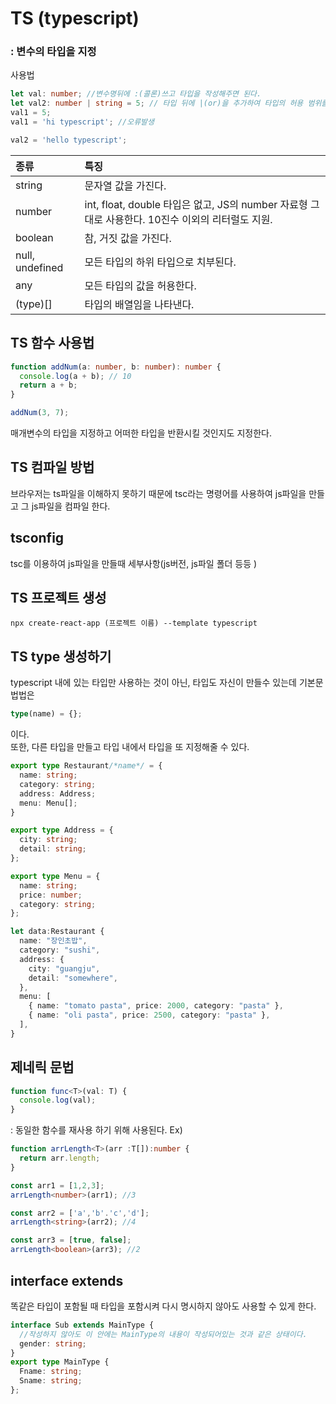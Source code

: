 # TS (typescript)

### : 변수의 타입을 지정

사용법

```ts
let val: number; //변수명뒤에 :(콜론)쓰고 타입을 작성해주면 된다.
let val2: number | string = 5; // 타입 뒤에 |(or)을 추가하여 타입의 허용 범위를 늘릴 수 있다.
val1 = 5;
val1 = 'hi typescript'; //오류발생

val2 = 'hello typescript';
```

| 종류            | 특징                                                                                             |
| :-------------- | :----------------------------------------------------------------------------------------------- |
| string          | 문자열 값을 가진다.                                                                              |
| number          | int, float, double 타입은 없고, JS의 number 자료형 그대로 사용한다. 10진수 이외의 리터럴도 지원. |
| boolean         | 참, 거짓 값을 가진다.                                                                            |
| null, undefined | 모든 타입의 하위 타입으로 치부된다.                                                              |
| any             | 모든 타입의 값을 허용한다.                                                                       |
| (type)[]        | 타입의 배열임을 나타낸다.                                                                        |

## TS 함수 사용법

```ts
function addNum(a: number, b: number): number {
  console.log(a + b); // 10
  return a + b;
}

addNum(3, 7);
```

매개변수의 타입을 지정하고 어떠한 타입을 반환시킬 것인지도 지정한다.

## TS 컴파일 방법

브라우저는 ts파일을 이해하지 못하기 때문에 tsc라는 명령어를 사용하여 js파일을 만들고 그 js파일을 컴파일 한다.

## tsconfig

tsc를 이용하여 js파일을 만들때 세부사항(js버전, js파일 폴더 등등 )

## TS 프로젝트 생성

```
npx create-react-app (프로젝트 이름) --template typescript
```

## TS type 생성하기

typescript 내에 있는 타입만 사용하는 것이 아닌, 타입도 자신이 만들수 있는데 기본문법법은

```ts
type(name) = {};
```

이다.  
또한, 다른 타입을 만들고 타입 내에서 타입을 또 지정해줄 수 있다.

```ts
export type Restaurant/*name*/ = {
  name: string;
  category: string;
  address: Address;
  menu: Menu[];
}

export type Address = {
  city: string;
  detail: string;
};

export type Menu = {
  name: string;
  price: number;
  category: string;
};

let data:Restaurant {
  name: "장인초밥",
  category: "sushi",
  address: {
    city: "guangju",
    detail: "somewhere",
  },
  menu: [
    { name: "tomato pasta", price: 2000, category: "pasta" },
    { name: "oli pasta", price: 2500, category: "pasta" },
  ],
}
```

## 제네릭 문법

```ts
function func<T>(val: T) {
  console.log(val);
}
```

: 동일한 함수를 재사용 하기 위해 사용된다.
Ex)

```ts
function arrLength<T>(arr :T[]):number {
  return arr.length;
}

const arr1 = [1,2,3];
arrLength<number>(arr1); //3

const arr2 = ['a','b'.'c','d'];
arrLength<string>(arr2); //4

const arr3 = [true, false];
arrLength<boolean>(arr3); //2
```

## interface extends

똑같은 타입이 포함될 때 타입을 포함시켜 다시 명시하지 않아도 사용할 수 있게 한다.

```ts
interface Sub extends MainType {
  //작성하지 않아도 이 안에는 MainType의 내용이 작성되어있는 것과 같은 상태이다.
  gender: string;
}
export type MainType {
  Fname: string;
  Sname: string;
};
```
